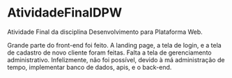# AtividadeFinalDPW

Atividade Final da disciplina Desenvolvimento para Plataforma Web.

Grande parte do front-end foi feito. A landing page, a tela de login, e a tela de cadastro de novo cliente foram feitas. Falta a tela de gerenciamento administrativo.
Infelizmente, não foi possível, devido à má administração de tempo, implementar banco de dados, apis, e o back-end.
